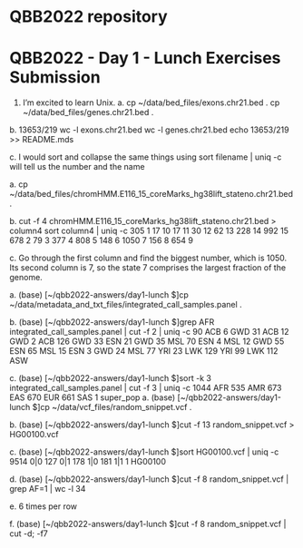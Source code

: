 # QBB2022 repository

# QBB2022 - Day 1 - Lunch Exercises Submission

 1. I’m excited to learn Unix.
a.
 cp ~/data/bed_files/exons.chr21.bed .
 cp ~/data/bed_files/genes.chr21.bed .

b. 
13653/219
wc -l exons.chr21.bed
wc -l genes.chr21.bed
echo 13653/219 >> README.mds

c.
I would sort and collapse the same things using
sort filename | uniq -c
will tell us the number and the name

a.
cp ~/data/bed_files/chromHMM.E116_15_coreMarks_hg38lift_stateno.chr21.bed .

b.
cut -f 4 chromHMM.E116_15_coreMarks_hg38lift_stateno.chr21.bed > column4
sort column4 | uniq -c 
 305 1
  17 10
  17 11
  30 12
  62 13
 228 14
 992 15
 678 2
  79 3
 377 4
 808 5
 148 6
1050 7
 156 8
 654 9
 
c.
Go through the first column and find the biggest number, which is 1050. Its second column is 7, so the state 7 comprises the largest fraction of the genome. 


a.
(base) [~/qbb2022-answers/day1-lunch $]cp ~/data/metadata_and_txt_files/integrated_call_samples.panel .

b.
(base) [~/qbb2022-answers/day1-lunch $]grep AFR integrated_call_samples.panel | cut -f 2 | uniq -c
 90 ACB
   6 GWD
  31 ACB
  12 GWD
   2 ACB
 126 GWD
  33 ESN
  21 GWD
  35 MSL
  70 ESN
   4 MSL
  12 GWD
  55 ESN
  65 MSL
  15 ESN
   3 GWD
  24 MSL
  77 YRI
  23 LWK
 129 YRI
  99 LWK
 112 ASW

c.
(base) [~/qbb2022-answers/day1-lunch $]sort -k 3 integrated_call_samples.panel | cut -f 3 | uniq -c
1044 AFR
 535 AMR
 673 EAS
 670 EUR
 661 SAS
   1 super_pop
a.
(base) [~/qbb2022-answers/day1-lunch $]cp ~/data/vcf_files/random_snippet.vcf .

b. 
(base) [~/qbb2022-answers/day1-lunch $]cut -f 13 random_snippet.vcf > HG00100.vcf

c.
(base) [~/qbb2022-answers/day1-lunch $]sort HG00100.vcf | uniq -c
9514 0|0
 127 0|1
 178 1|0
 181 1|1
   1 HG00100

d.
(base) [~/qbb2022-answers/day1-lunch $]cut -f 8 random_snippet.vcf | grep AF=1 | wc -l
      34

e.
6 times per row

f.
(base) [~/qbb2022-answers/day1-lunch $]cut -f 8 random_snippet.vcf | cut -d\; -f7
